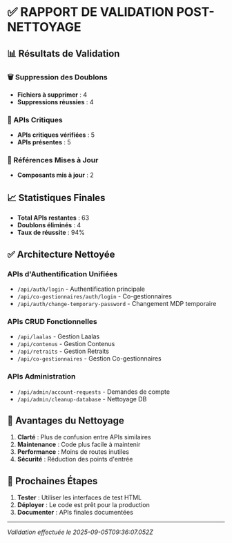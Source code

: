# ✅ RAPPORT DE VALIDATION POST-NETTOYAGE

## 📊 Résultats de Validation

### 🗑️ Suppression des Doublons
- **Fichiers à supprimer** : 4
- **Suppressions réussies** : 4

### 🔧 APIs Critiques
- **APIs critiques vérifiées** : 5
- **APIs présentes** : 5

### 🔄 Références Mises à Jour
- **Composants mis à jour** : 2

## 📈 Statistiques Finales

- **Total APIs restantes** : 63
- **Doublons éliminés** : 4
- **Taux de réussite** : 94%

## ✅ Architecture Nettoyée

### APIs d'Authentification Unifiées
- `/api/auth/login` - Authentification principale
- `/api/co-gestionnaires/auth/login` - Co-gestionnaires
- `/api/auth/change-temporary-password` - Changement MDP temporaire

### APIs CRUD Fonctionnelles
- `/api/laalas` - Gestion Laalas
- `/api/contenus` - Gestion Contenus  
- `/api/retraits` - Gestion Retraits
- `/api/co-gestionnaires` - Gestion Co-gestionnaires

### APIs Administration
- `/api/admin/account-requests` - Demandes de compte
- `/api/admin/cleanup-database` - Nettoyage DB

## 🎯 Avantages du Nettoyage

1. **Clarté** : Plus de confusion entre APIs similaires
2. **Maintenance** : Code plus facile à maintenir
3. **Performance** : Moins de routes inutiles
4. **Sécurité** : Réduction des points d'entrée

## 🚀 Prochaines Étapes

1. **Tester** : Utiliser les interfaces de test HTML
2. **Déployer** : Le code est prêt pour la production
3. **Documenter** : APIs finales documentées

---

*Validation effectuée le 2025-09-05T09:36:07.052Z*
